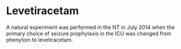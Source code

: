 # Levetiracetam
A natural experiment was performed in the NT in July 2014 when the primary choice of seizure prophylaxis in the ICU was changed from phenytoin to levetiracetam.
